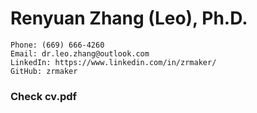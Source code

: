 # Renyuan Zhang (Leo), Ph.D.

```
Phone: (669) 666-4260
Email: dr.leo.zhang@outlook.com
LinkedIn: https://www.linkedin.com/in/zrmaker/
GitHub: zrmaker
```
### Check cv.pdf